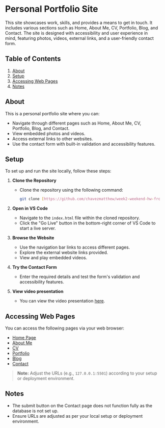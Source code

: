 # Personal Portfolio Site

This site showcases work, skills, and provides a means to get in touch. It includes various sections such as Home, About Me, CV, Portfolio, Blog, and Contact. The site is designed with accessibility and user experience in mind, featuring photos, videos, external links, and a user-friendly contact form.

## Table of Contents
1. [About](#about)
2. [Setup](#setup)
3. [Accessing Web Pages](#accessing-web-pages)
4. [Notes](#notes)


## About

This is a personal portfolio site where you can:
- Navigate through different pages such as Home, About Me, CV, Portfolio, Blog, and Contact.
- View embedded photos and videos.
- Access external links to other websites.
- Use the contact form with built-in validation and accessibility features.

## Setup

To set up and run the site locally, follow these steps:

1. **Clone the Repository**
   - Clone the repository using the following command:
     ```bash
     git clone [https://github.com/chavezmatthew/week2-weekend-hw-frontend.git]
     ```
2. **Open in VS Code**
   - Navigate to the `index.html` file within the cloned repository.
   - Click the "Go Live" button in the bottom-right corner of VS Code to start a live server.

3. **Browse the Website**
   - Use the navigation bar links to access different pages.
   - Explore the external website links provided.
   - View and play embedded videos.

4. **Try the Contact Form**
   - Enter the required details and test the form's validation and accessibility features.

6. **View video presentation**
   - You can view the video presentation [here](https://1drv.ms/v/s!AsJnTXvtE-iNmpw1_4rf-fQcw5sXIg?e=8NCwUj).

## Accessing Web Pages

You can access the following pages via your web browser:

- [Home Page](http://127.0.0.1:5501/index.html)
- [About Me](http://127.0.0.1:5501/pages/about_me.html)
- [CV](http://127.0.0.1:5501/pages/cv.html)
- [Portfolio](http://127.0.0.1:5501/pages/portfolio.html)
- [Blog](http://127.0.0.1:5501/pages/blog.html)
- [Contact](http://127.0.0.1:5501/pages/contact.html)

> **Note:** Adjust the URLs (e.g., `127.0.0.1:5501`) according to your setup or deployment environment.

## Notes

- The submit button on the Contact page does not function fully as the database is not set up.
- Ensure URLs are adjusted as per your local setup or deployment environment.